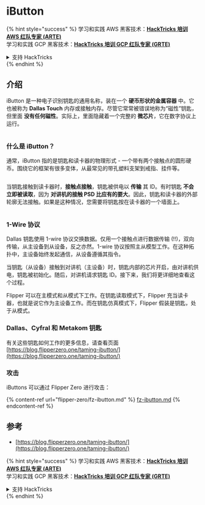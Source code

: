 # iButton

{% hint style="success" %}
学习和实践 AWS 黑客技术：<img src="/.gitbook/assets/arte.png" alt="" data-size="line">[**HackTricks 培训 AWS 红队专家 (ARTE)**](https://training.hacktricks.xyz/courses/arte)<img src="/.gitbook/assets/arte.png" alt="" data-size="line">\
学习和实践 GCP 黑客技术：<img src="/.gitbook/assets/grte.png" alt="" data-size="line">[**HackTricks 培训 GCP 红队专家 (GRTE)**<img src="/.gitbook/assets/grte.png" alt="" data-size="line">](https://training.hacktricks.xyz/courses/grte)

<details>

<summary>支持 HackTricks</summary>

* 查看 [**订阅计划**](https://github.com/sponsors/carlospolop)!
* **加入** 💬 [**Discord 群组**](https://discord.gg/hRep4RUj7f) 或 [**Telegram 群组**](https://t.me/peass) 或 **在** **Twitter** 🐦 [**@hacktricks\_live**](https://twitter.com/hacktricks\_live)** 上关注我们。**
* **通过向** [**HackTricks**](https://github.com/carlospolop/hacktricks) 和 [**HackTricks Cloud**](https://github.com/carlospolop/hacktricks-cloud) GitHub 仓库提交 PR 来分享黑客技巧。

</details>
{% endhint %}

## 介绍

iButton 是一种电子识别钥匙的通用名称，装在一个 **硬币形状的金属容器** 中。它也被称为 **Dallas Touch** 内存或接触内存。尽管它常常被错误地称为“磁性”钥匙，但里面 **没有任何磁性**。实际上，里面隐藏着一个完整的 **微芯片**，它在数字协议上运行。

<figure><img src="../../.gitbook/assets/image (915).png" alt=""><figcaption></figcaption></figure>

### 什么是 iButton？ <a href="#what-is-ibutton" id="what-is-ibutton"></a>

通常，iButton 指的是钥匙和读卡器的物理形式 - 一个带有两个接触点的圆形硬币。围绕它的框架有很多变体，从最常见的带孔塑料支架到戒指、挂件等。

<figure><img src="../../.gitbook/assets/image (1078).png" alt=""><figcaption></figcaption></figure>

当钥匙接触到读卡器时，**接触点接触**，钥匙被供电以 **传输** 其 ID。有时钥匙 **不会立即被读取**，因为 **对讲机的接触 PSD 比应有的要大**。因此，钥匙和读卡器的外部轮廓无法接触。如果是这种情况，您需要将钥匙按在读卡器的一个墙面上。

<figure><img src="../../.gitbook/assets/image (290).png" alt=""><figcaption></figcaption></figure>

### **1-Wire 协议** <a href="#id-1-wire-protocol" id="id-1-wire-protocol"></a>

Dallas 钥匙使用 1-wire 协议交换数据。仅用一个接触点进行数据传输 (!!)，双向传输，从主设备到从设备，反之亦然。1-wire 协议按照主从模型工作。在这种拓扑中，主设备始终发起通信，从设备遵循其指令。

当钥匙（从设备）接触到对讲机（主设备）时，钥匙内部的芯片开启，由对讲机供电，钥匙被初始化。随后，对讲机请求钥匙 ID。接下来，我们将更详细地查看这个过程。

Flipper 可以在主模式和从模式下工作。在钥匙读取模式下，Flipper 充当读卡器，也就是说它作为主设备工作。而在钥匙仿真模式下，Flipper 假装是钥匙，处于从模式。

### Dallas、Cyfral 和 Metakom 钥匙

有关这些钥匙如何工作的更多信息，请查看页面 [https://blog.flipperzero.one/taming-ibutton/](https://blog.flipperzero.one/taming-ibutton/)

### 攻击

iButtons 可以通过 Flipper Zero 进行攻击：

{% content-ref url="flipper-zero/fz-ibutton.md" %}
[fz-ibutton.md](flipper-zero/fz-ibutton.md)
{% endcontent-ref %}

## 参考

* [https://blog.flipperzero.one/taming-ibutton/](https://blog.flipperzero.one/taming-ibutton/)

{% hint style="success" %}
学习和实践 AWS 黑客技术：<img src="/.gitbook/assets/arte.png" alt="" data-size="line">[**HackTricks 培训 AWS 红队专家 (ARTE)**](https://training.hacktricks.xyz/courses/arte)<img src="/.gitbook/assets/arte.png" alt="" data-size="line">\
学习和实践 GCP 黑客技术：<img src="/.gitbook/assets/grte.png" alt="" data-size="line">[**HackTricks 培训 GCP 红队专家 (GRTE)**<img src="/.gitbook/assets/grte.png" alt="" data-size="line">](https://training.hacktricks.xyz/courses/grte)

<details>

<summary>支持 HackTricks</summary>

* 查看 [**订阅计划**](https://github.com/sponsors/carlospolop)!
* **加入** 💬 [**Discord 群组**](https://discord.gg/hRep4RUj7f) 或 [**Telegram 群组**](https://t.me/peass) 或 **在** **Twitter** 🐦 [**@hacktricks\_live**](https://twitter.com/hacktricks\_live)** 上关注我们。**
* **通过向** [**HackTricks**](https://github.com/carlospolop/hacktricks) 和 [**HackTricks Cloud**](https://github.com/carlospolop/hacktricks-cloud) GitHub 仓库提交 PR 来分享黑客技巧。

</details>
{% endhint %}

